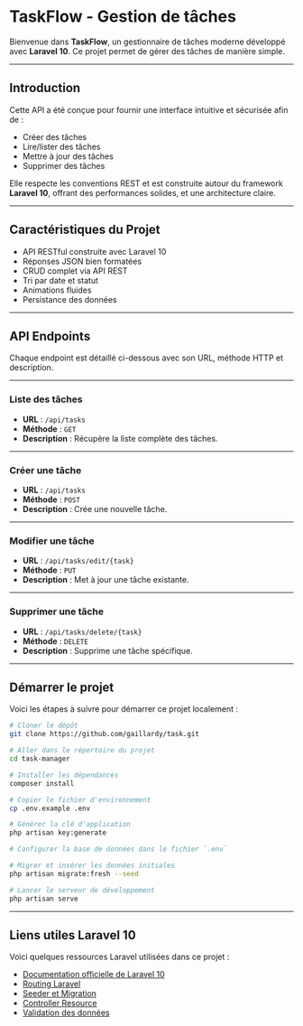 
#  TaskFlow - Gestion de tâches

Bienvenue dans **TaskFlow**, un gestionnaire de tâches moderne développé avec **Laravel 10**. Ce projet permet de gérer des tâches de manière simple.

---

##  Introduction

Cette API a été conçue pour fournir une interface intuitive et sécurisée afin de :
- Créer des tâches
- Lire/lister des tâches
- Mettre à jour des tâches
- Supprimer des tâches

Elle respecte les conventions REST et est construite autour du framework **Laravel 10**, offrant des performances solides, et une architecture claire.

---

##  Caractéristiques du Projet

-  API RESTful construite avec Laravel 10
-  Réponses JSON bien formatées
-  CRUD complet via API REST
-  Tri par date et statut
-  Animations fluides
-  Persistance des données

---

##  API Endpoints

Chaque endpoint est détaillé ci-dessous avec son URL, méthode HTTP et description.

---

###  Liste des tâches

- **URL** : `/api/tasks`
- **Méthode** : `GET`
- **Description** : Récupère la liste complète des tâches.

---

###  Créer une tâche

- **URL** : `/api/tasks`
- **Méthode** : `POST`
- **Description** : Crée une nouvelle tâche.



---

###  Modifier une tâche

- **URL** : `/api/tasks/edit/{task}`
- **Méthode** : `PUT`
- **Description** : Met à jour une tâche existante.


---

###  Supprimer une tâche

- **URL** : `/api/tasks/delete/{task}`
- **Méthode** : `DELETE`
- **Description** : Supprime une tâche spécifique.


---

##  Démarrer le projet

Voici les étapes à suivre pour démarrer ce projet localement :

```bash
# Cloner le dépôt
git clone https://github.com/gaillardy/task.git

# Aller dans le répertoire du projet
cd task-manager

# Installer les dépendances
composer install

# Copier le fichier d'environnement
cp .env.example .env

# Générer la clé d'application
php artisan key:generate

# Configurer la base de données dans le fichier `.env`

# Migrer et insérer les données initiales
php artisan migrate:fresh --seed

# Lancer le serveur de développement
php artisan serve
```

---

##  Liens utiles Laravel 10

Voici quelques ressources Laravel utilisées dans ce projet :

- [Documentation officielle de Laravel 10](https://laravel.com/docs/10.x)
- [Routing Laravel](https://laravel.com/docs/10.x/routing)
- [Seeder et Migration](https://laravel.com/docs/10.x/seeding)
- [Controller Resource](https://laravel.com/docs/10.x/controllers#resource-controllers)
- [Validation des données](https://laravel.com/docs/10.x/validation)


